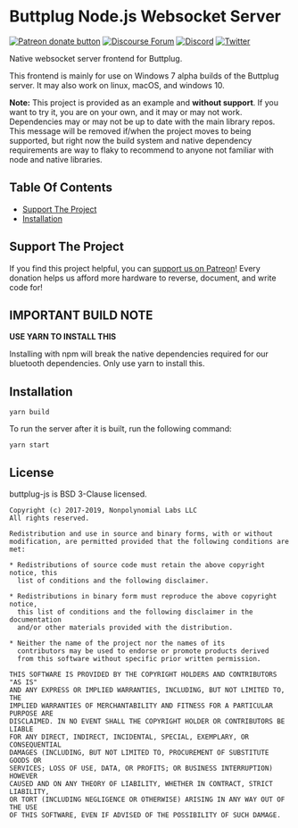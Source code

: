 # Buttplug Node.js Websocket Server

[![Patreon donate button](https://img.shields.io/badge/patreon-donate-yellow.svg)](https://www.patreon.com/qdot)
[![Discourse Forum](https://img.shields.io/badge/discourse-forum-blue.svg)](https://metafetish.club)
[![Discord](https://img.shields.io/discord/353303527587708932.svg?logo=discord)](https://discord.gg/t9g9RuD)
[![Twitter](https://img.shields.io/twitter/follow/buttplugio.svg?style=social&logo=twitter)](https://twitter.com/buttplugio)

Native websocket server frontend for Buttplug. 

This frontend is mainly for use on Windows 7 alpha builds of the
Buttplug server. It may also work on linux, macOS, and windows 10.

**Note:** This project is provided as an example and **without support**.
If you want to try it, you are on your own, and it may or may not
work. Dependencies may or may not be up to date with the main library
repos. This message will be removed if/when the project moves to being
supported, but right now the build system and native dependency
requirements are way to flaky to recommend to anyone not familiar
with node and native libraries.

## Table Of Contents

- [Support The Project](#support-the-project)
- [Installation](#installation)

## Support The Project

If you find this project helpful, you can [support us on
Patreon](http://patreon.com/qdot)! Every donation helps us afford more
hardware to reverse, document, and write code for!

## IMPORTANT BUILD NOTE

**USE YARN TO INSTALL THIS**

Installing with npm will break the native dependencies required for
our bluetooth dependencies. Only use yarn to install this.

## Installation

```
yarn build
```

To run the server after it is built, run the following command:

```
yarn start
```

## License

buttplug-js is BSD 3-Clause licensed.

    Copyright (c) 2017-2019, Nonpolynomial Labs LLC
    All rights reserved.
    
    Redistribution and use in source and binary forms, with or without
    modification, are permitted provided that the following conditions are met:
    
    * Redistributions of source code must retain the above copyright notice, this
      list of conditions and the following disclaimer.
    
    * Redistributions in binary form must reproduce the above copyright notice,
      this list of conditions and the following disclaimer in the documentation
      and/or other materials provided with the distribution.
    
    * Neither the name of the project nor the names of its
      contributors may be used to endorse or promote products derived
      from this software without specific prior written permission.
    
    THIS SOFTWARE IS PROVIDED BY THE COPYRIGHT HOLDERS AND CONTRIBUTORS "AS IS"
    AND ANY EXPRESS OR IMPLIED WARRANTIES, INCLUDING, BUT NOT LIMITED TO, THE
    IMPLIED WARRANTIES OF MERCHANTABILITY AND FITNESS FOR A PARTICULAR PURPOSE ARE
    DISCLAIMED. IN NO EVENT SHALL THE COPYRIGHT HOLDER OR CONTRIBUTORS BE LIABLE
    FOR ANY DIRECT, INDIRECT, INCIDENTAL, SPECIAL, EXEMPLARY, OR CONSEQUENTIAL
    DAMAGES (INCLUDING, BUT NOT LIMITED TO, PROCUREMENT OF SUBSTITUTE GOODS OR
    SERVICES; LOSS OF USE, DATA, OR PROFITS; OR BUSINESS INTERRUPTION) HOWEVER
    CAUSED AND ON ANY THEORY OF LIABILITY, WHETHER IN CONTRACT, STRICT LIABILITY,
    OR TORT (INCLUDING NEGLIGENCE OR OTHERWISE) ARISING IN ANY WAY OUT OF THE USE
    OF THIS SOFTWARE, EVEN IF ADVISED OF THE POSSIBILITY OF SUCH DAMAGE.
